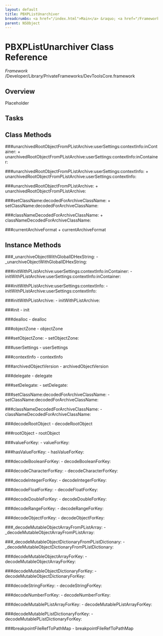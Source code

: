 ```yaml
---
layout: default
title: PBXPListUnarchiver
breadcrumbs: <a href="/index.html">Main</a> &raquo; <a href="/Frameworks.html">Framework</a> &raquo; <a href="/Frameworks/DevToolsCore.html">DevToolsCore</a> &raquo; PBXPListUnarchiver
parent: NSObject 
---
```

# PBXPListUnarchiver Class Reference

*Framework* /Developer/Library/PrivateFrameworks/DevToolsCore.framework

## Overview

Placeholder

## Tasks

## Class Methods

<a name="+unarchivedRootObjectFromPListArchive:userSettings:contextInfo:inContainer:"></a>
###unarchivedRootObjectFromPListArchive:userSettings:contextInfo:inContainer:
    + unarchivedRootObjectFromPListArchive:userSettings:contextInfo:inContainer:

<a name="+unarchivedRootObjectFromPListArchive:userSettings:contextInfo:"></a>
###unarchivedRootObjectFromPListArchive:userSettings:contextInfo:
    + unarchivedRootObjectFromPListArchive:userSettings:contextInfo:

<a name="+unarchivedRootObjectFromPListArchive:"></a>
###unarchivedRootObjectFromPListArchive:
    + unarchivedRootObjectFromPListArchive:

<a name="+setClassName:decodedForArchiveClassName:"></a>
###setClassName:decodedForArchiveClassName:
    + setClassName:decodedForArchiveClassName:

<a name="+classNameDecodedForArchiveClassName:"></a>
###classNameDecodedForArchiveClassName:
    + classNameDecodedForArchiveClassName:

<a name="+currentArchiveFormat"></a>
###currentArchiveFormat
    + currentArchiveFormat

## Instance Methods

<a name="-_unarchiveObjectWithGlobalIDHexString:"></a>
###_unarchiveObjectWithGlobalIDHexString:
    - _unarchiveObjectWithGlobalIDHexString:

<a name="-initWithPListArchive:userSettings:contextInfo:inContainer:"></a>
###initWithPListArchive:userSettings:contextInfo:inContainer:
    - initWithPListArchive:userSettings:contextInfo:inContainer:

<a name="-initWithPListArchive:userSettings:contextInfo:"></a>
###initWithPListArchive:userSettings:contextInfo:
    - initWithPListArchive:userSettings:contextInfo:

<a name="-initWithPListArchive:"></a>
###initWithPListArchive:
    - initWithPListArchive:

<a name="-init"></a>
###init
    - init

<a name="-dealloc"></a>
###dealloc
    - dealloc

<a name="-objectZone"></a>
###objectZone
    - objectZone

<a name="-setObjectZone:"></a>
###setObjectZone:
    - setObjectZone:

<a name="-userSettings"></a>
###userSettings
    - userSettings

<a name="-contextInfo"></a>
###contextInfo
    - contextInfo

<a name="-archivedObjectVersion"></a>
###archivedObjectVersion
    - archivedObjectVersion

<a name="-delegate"></a>
###delegate
    - delegate

<a name="-setDelegate:"></a>
###setDelegate:
    - setDelegate:

<a name="-setClassName:decodedForArchiveClassName:"></a>
###setClassName:decodedForArchiveClassName:
    - setClassName:decodedForArchiveClassName:

<a name="-classNameDecodedForArchiveClassName:"></a>
###classNameDecodedForArchiveClassName:
    - classNameDecodedForArchiveClassName:

<a name="-decodeRootObject"></a>
###decodeRootObject
    - decodeRootObject

<a name="-rootObject"></a>
###rootObject
    - rootObject

<a name="-valueForKey:"></a>
###valueForKey:
    - valueForKey:

<a name="-hasValueForKey:"></a>
###hasValueForKey:
    - hasValueForKey:

<a name="-decodeBooleanForKey:"></a>
###decodeBooleanForKey:
    - decodeBooleanForKey:

<a name="-decodeCharacterForKey:"></a>
###decodeCharacterForKey:
    - decodeCharacterForKey:

<a name="-decodeIntegerForKey:"></a>
###decodeIntegerForKey:
    - decodeIntegerForKey:

<a name="-decodeFloatForKey:"></a>
###decodeFloatForKey:
    - decodeFloatForKey:

<a name="-decodeDoubleForKey:"></a>
###decodeDoubleForKey:
    - decodeDoubleForKey:

<a name="-decodeRangeForKey:"></a>
###decodeRangeForKey:
    - decodeRangeForKey:

<a name="-decodeObjectForKey:"></a>
###decodeObjectForKey:
    - decodeObjectForKey:

<a name="-_decodeMutableObjectArrayFromPListArray:"></a>
###_decodeMutableObjectArrayFromPListArray:
    - _decodeMutableObjectArrayFromPListArray:

<a name="-_decodeMutableObjectDictionaryFromPListDictionary:"></a>
###_decodeMutableObjectDictionaryFromPListDictionary:
    - _decodeMutableObjectDictionaryFromPListDictionary:

<a name="-decodeMutableObjectArrayForKey:"></a>
###decodeMutableObjectArrayForKey:
    - decodeMutableObjectArrayForKey:

<a name="-decodeMutableObjectDictionaryForKey:"></a>
###decodeMutableObjectDictionaryForKey:
    - decodeMutableObjectDictionaryForKey:

<a name="-decodeStringForKey:"></a>
###decodeStringForKey:
    - decodeStringForKey:

<a name="-decodeNumberForKey:"></a>
###decodeNumberForKey:
    - decodeNumberForKey:

<a name="-decodeMutablePListArrayForKey:"></a>
###decodeMutablePListArrayForKey:
    - decodeMutablePListArrayForKey:

<a name="-decodeMutablePListDictionaryForKey:"></a>
###decodeMutablePListDictionaryForKey:
    - decodeMutablePListDictionaryForKey:

<a name="-breakpointFileRefToPathMap"></a>
###breakpointFileRefToPathMap
    - breakpointFileRefToPathMap

